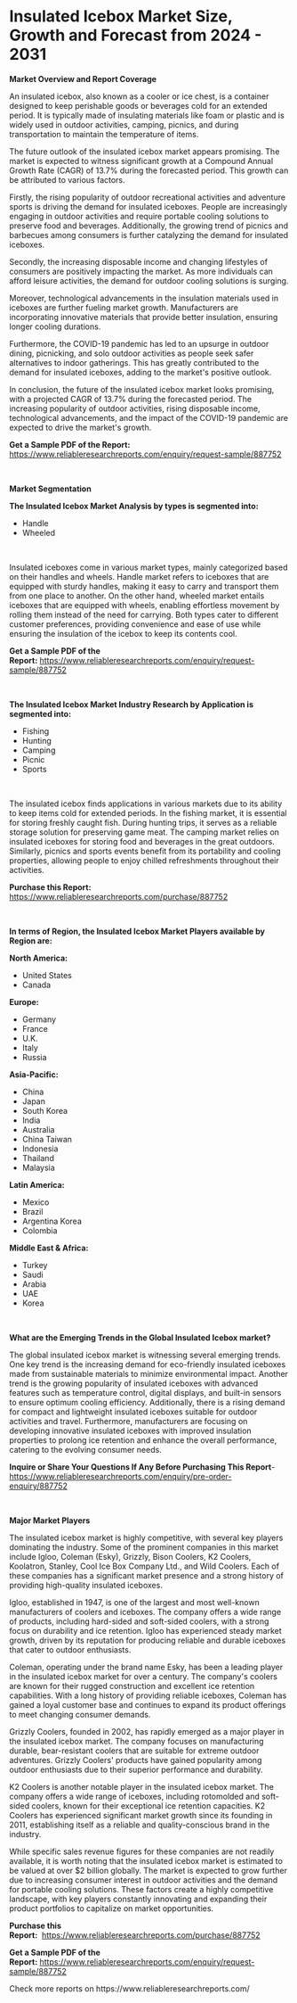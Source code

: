 <p><h1>Insulated Icebox Market Size, Growth and Forecast from 2024 - 2031</h1></p><p><strong>Market Overview and Report Coverage</strong></p>
<p><p>An insulated icebox, also known as a cooler or ice chest, is a container designed to keep perishable goods or beverages cold for an extended period. It is typically made of insulating materials like foam or plastic and is widely used in outdoor activities, camping, picnics, and during transportation to maintain the temperature of items.</p><p>The future outlook of the insulated icebox market appears promising. The market is expected to witness significant growth at a Compound Annual Growth Rate (CAGR) of 13.7% during the forecasted period. This growth can be attributed to various factors.</p><p>Firstly, the rising popularity of outdoor recreational activities and adventure sports is driving the demand for insulated iceboxes. People are increasingly engaging in outdoor activities and require portable cooling solutions to preserve food and beverages. Additionally, the growing trend of picnics and barbecues among consumers is further catalyzing the demand for insulated iceboxes.</p><p>Secondly, the increasing disposable income and changing lifestyles of consumers are positively impacting the market. As more individuals can afford leisure activities, the demand for outdoor cooling solutions is surging.</p><p>Moreover, technological advancements in the insulation materials used in iceboxes are further fueling market growth. Manufacturers are incorporating innovative materials that provide better insulation, ensuring longer cooling durations.</p><p>Furthermore, the COVID-19 pandemic has led to an upsurge in outdoor dining, picnicking, and solo outdoor activities as people seek safer alternatives to indoor gatherings. This has greatly contributed to the demand for insulated iceboxes, adding to the market's positive outlook.</p><p>In conclusion, the future of the insulated icebox market looks promising, with a projected CAGR of 13.7% during the forecasted period. The increasing popularity of outdoor activities, rising disposable income, technological advancements, and the impact of the COVID-19 pandemic are expected to drive the market's growth.</p></p>
<p><strong>Get a Sample PDF of the Report:</strong> <a href="https://www.reliableresearchreports.com/enquiry/request-sample/887752">https://www.reliableresearchreports.com/enquiry/request-sample/887752</a></p>
<p>&nbsp;</p>
<p><strong>Market Segmentation</strong></p>
<p><strong>The Insulated Icebox Market Analysis by types is segmented into:</strong></p>
<p><ul><li>Handle</li><li>Wheeled</li></ul></p>
<p>&nbsp;</p>
<p><p>Insulated iceboxes come in various market types, mainly categorized based on their handles and wheels. Handle market refers to iceboxes that are equipped with sturdy handles, making it easy to carry and transport them from one place to another. On the other hand, wheeled market entails iceboxes that are equipped with wheels, enabling effortless movement by rolling them instead of the need for carrying. Both types cater to different customer preferences, providing convenience and ease of use while ensuring the insulation of the icebox to keep its contents cool.</p></p>
<p><strong>Get a Sample PDF of the Report:</strong>&nbsp;<a href="https://www.reliableresearchreports.com/enquiry/request-sample/887752">https://www.reliableresearchreports.com/enquiry/request-sample/887752</a></p>
<p>&nbsp;</p>
<p><strong>The Insulated Icebox Market Industry Research by Application is segmented into:</strong></p>
<p><ul><li>Fishing</li><li>Hunting</li><li>Camping</li><li>Picnic</li><li>Sports</li></ul></p>
<p>&nbsp;</p>
<p><p>The insulated icebox finds applications in various markets due to its ability to keep items cold for extended periods. In the fishing market, it is essential for storing freshly caught fish. During hunting trips, it serves as a reliable storage solution for preserving game meat. The camping market relies on insulated iceboxes for storing food and beverages in the great outdoors. Similarly, picnics and sports events benefit from its portability and cooling properties, allowing people to enjoy chilled refreshments throughout their activities.</p></p>
<p><strong>Purchase this Report:</strong>&nbsp; <a href="https://www.reliableresearchreports.com/purchase/887752">https://www.reliableresearchreports.com/purchase/887752</a></p>
<p>&nbsp;</p>
<p><strong>In terms of Region, the Insulated Icebox Market Players available by Region are:</strong></p>
<p>
    <p> <strong> North America: </strong>
        <ul>
            <li>United States</li>
            <li>Canada</li>
        </ul>
        </p> 
    <p> <strong> Europe: </strong>
        <ul>
            <li>Germany</li>
            <li>France</li>
            <li>U.K.</li>
            <li>Italy</li>
            <li>Russia</li>
        </ul>
        </p> 
    <p> <strong> Asia-Pacific: </strong>
        <ul>
            <li>China</li>
            <li>Japan</li>
            <li>South Korea</li>
            <li>India</li>
            <li>Australia</li>
            <li>China Taiwan</li>
            <li>Indonesia</li>
            <li>Thailand</li>
            <li>Malaysia</li>
        </ul>
        </p> 
    <p> <strong> Latin America: </strong>
        <ul>
            <li>Mexico</li>
            <li>Brazil</li>
            <li>Argentina Korea</li>
            <li>Colombia</li>
        </ul>
        </p> 
    <p> <strong> Middle East & Africa: </strong>
        <ul>
            <li>Turkey</li>
            <li>Saudi</li>
            <li>Arabia</li>
            <li>UAE</li>
            <li>Korea</li>
        </ul>
    </p>
    </p>
<p>&nbsp;</p>
<p><strong>What are the Emerging Trends in the Global Insulated Icebox market?</strong></p>
<p><p>The global insulated icebox market is witnessing several emerging trends. One key trend is the increasing demand for eco-friendly insulated iceboxes made from sustainable materials to minimize environmental impact. Another trend is the growing popularity of insulated iceboxes with advanced features such as temperature control, digital displays, and built-in sensors to ensure optimum cooling efficiency. Additionally, there is a rising demand for compact and lightweight insulated iceboxes suitable for outdoor activities and travel. Furthermore, manufacturers are focusing on developing innovative insulated iceboxes with improved insulation properties to prolong ice retention and enhance the overall performance, catering to the evolving consumer needs.</p></p>
<p><strong>Inquire or Share Your Questions If Any Before Purchasing This Report</strong>- <a href="https://www.reliableresearchreports.com/enquiry/pre-order-enquiry/887752">https://www.reliableresearchreports.com/enquiry/pre-order-enquiry/887752</a></p>
<p>&nbsp;</p>
<p><strong>Major Market Players</strong></p>
<p><p>The insulated icebox market is highly competitive, with several key players dominating the industry. Some of the prominent companies in this market include Igloo, Coleman (Esky), Grizzly, Bison Coolers, K2 Coolers, Koolatron, Stanley, Cool Ice Box Company Ltd., and Wild Coolers. Each of these companies has a significant market presence and a strong history of providing high-quality insulated iceboxes.</p><p>Igloo, established in 1947, is one of the largest and most well-known manufacturers of coolers and iceboxes. The company offers a wide range of products, including hard-sided and soft-sided coolers, with a strong focus on durability and ice retention. Igloo has experienced steady market growth, driven by its reputation for producing reliable and durable iceboxes that cater to outdoor enthusiasts.</p><p>Coleman, operating under the brand name Esky, has been a leading player in the insulated icebox market for over a century. The company's coolers are known for their rugged construction and excellent ice retention capabilities. With a long history of providing reliable iceboxes, Coleman has gained a loyal customer base and continues to expand its product offerings to meet changing consumer demands.</p><p>Grizzly Coolers, founded in 2002, has rapidly emerged as a major player in the insulated icebox market. The company focuses on manufacturing durable, bear-resistant coolers that are suitable for extreme outdoor adventures. Grizzly Coolers' products have gained popularity among outdoor enthusiasts due to their superior performance and durability.</p><p>K2 Coolers is another notable player in the insulated icebox market. The company offers a wide range of iceboxes, including rotomolded and soft-sided coolers, known for their exceptional ice retention capacities. K2 Coolers has experienced significant market growth since its founding in 2011, establishing itself as a reliable and quality-conscious brand in the industry.</p><p>While specific sales revenue figures for these companies are not readily available, it is worth noting that the insulated icebox market is estimated to be valued at over $2 billion globally. The market is expected to grow further due to increasing consumer interest in outdoor activities and the demand for portable cooling solutions. These factors create a highly competitive landscape, with key players constantly innovating and expanding their product portfolios to capitalize on market opportunities.</p></p>
<p><strong>Purchase this Report:</strong>&nbsp;&nbsp;<a href="https://www.reliableresearchreports.com/purchase/887752">https://www.reliableresearchreports.com/purchase/887752</a></p>
<p></p>
<p><strong>Get a Sample PDF of the Report:</strong>&nbsp;<a href="https://www.reliableresearchreports.com/enquiry/request-sample/887752">https://www.reliableresearchreports.com/enquiry/request-sample/887752</a></p>
<p>Check more reports on https://www.reliableresearchreports.com/</p>
